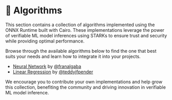 # 🧩 Algorithms

This section contains a collection of algorithms implemented using the ONNX Runtime built with Cairo. These implementations leverage the power of verifiable ML model inferences using STARKs to ensure trust and security while providing optimal performance.

Browse through the available algorithms below to find the one that best suits your needs and learn how to integrate it into your projects.

* [Neural Network](https://github.com/franalgaba/neural-network-cairo) by [@franalgaba](https://github.com/franalgaba)
* [Linear Regression](https://github.com/teddyjfpender/cairo-linear-regression) by [@teddyjfpender](https://github.com/teddyjfpender)

We encourage you to contribute your own implementations and help grow this collection, benefiting the community and driving innovation in verifiable ML model inference.
